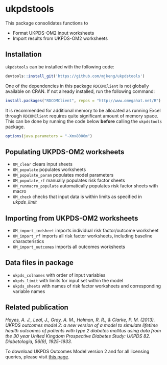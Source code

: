 
<!-- README.md is generated from README.Rmd. Please edit that file -->

# ukpdstools

This package consolidates functions to

  - Format UKPDS-OM2 input worksheets
  - Import results from UKPDS-OM2 worksheets

## Installation

`ukpdstools` can be installed with the following code:

``` r
devtools::install_git('https://github.com/mjkeng/ukpdstools')
```

One of the dependencies in this package `RDCOMClient` is not globally
available on CRAN. If not already installed, run the following command:

``` r
install.packages("RDCOMClient", repos = "http://www.omegahat.net/R") 
```

It is recommended for additional memory to be allocated as running Excel
through `RDCOMClient` requires quite significant amount of memory space.
This can be done by running the code below **before** calling the
`ukpdstools` package.

``` r
options(java.parameters = "-Xmx8000m")
```

## Populating UKPDS-OM2 worksheets

  - `OM_clear` clears input sheets
  - `OM_populate` populates worksheets
  - `OM_populate_param` populates model parameters
  - `OM_populate_rf` manually populates risk factor sheets
  - `OM_runmacro_populate` automatically populates risk factor sheets
    with macro
  - `OM_check` checks that input data is within limits as specified in
    *ukpds\_limit*

## Importing from UKPDS-OM2 worksheets

  - `OM_import_indsheet` imports individual risk factor/outcome
    worksheet
  - `OM_import_rf` imports all risk factor worksheets, including
    baseline characteristics
  - `OM_import_outcomes` imports all outcomes worksheets

## Data files in package

  - `ukpds_colnames` with order of input variables  
  - `ukpds_limit` with limits for input set within the model  
  - `ukpds_sheets` with names of risk factor worksheets and
    corresponding variable names

## Related publication

*Hayes, A. J., Leal, J., Gray, A. M., Holman, R. R., & Clarke, P. M.
(2013). UKPDS outcomes model 2: a new version of a model to simulate
lifetime health outcomes of patients with type 2 diabetes mellitus using
data from the 30 year United Kingdom Prospective Diabetes Study: UKPDS
82. Diabetologia, 56(9), 1925-1933.*

To download UKPDS Outcomes Model version 2 and for all licensing
queries, please visit [this
page](http://www.dtu.ox.ac.uk/outcomesmodel/).
